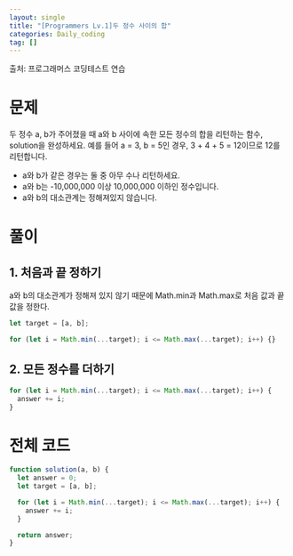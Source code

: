 ```yaml
---
layout: single
title: "[Programmers Lv.1]두 정수 사이의 합"
categories: Daily_coding
tag: []
---
```


출처: 프로그래머스 코딩테스트 연습

# 문제

두 정수 a, b가 주어졌을 때 a와 b 사이에 속한 모든 정수의 합을 리턴하는 함수, solution을 완성하세요.
예를 들어 a = 3, b = 5인 경우, 3 + 4 + 5 = 12이므로 12를 리턴합니다.

- a와 b가 같은 경우는 둘 중 아무 수나 리턴하세요.
- a와 b는 -10,000,000 이상 10,000,000 이하인 정수입니다.
- a와 b의 대소관계는 정해져있지 않습니다.

# 풀이

## 1. 처음과 끝 정하기

a와 b의 대소관계가 정해져 있지 않기 때문에 Math.min과 Math.max로 처음 값과 끝 값을 정한다.

```javascript
let target = [a, b];

for (let i = Math.min(...target); i <= Math.max(...target); i++) {}
```

## 2. 모든 정수를 더하기

```javascript
for (let i = Math.min(...target); i <= Math.max(...target); i++) {
  answer += i;
}
```

# 전체 코드

```javascript
function solution(a, b) {
  let answer = 0;
  let target = [a, b];

  for (let i = Math.min(...target); i <= Math.max(...target); i++) {
    answer += i;
  }

  return answer;
}
```
